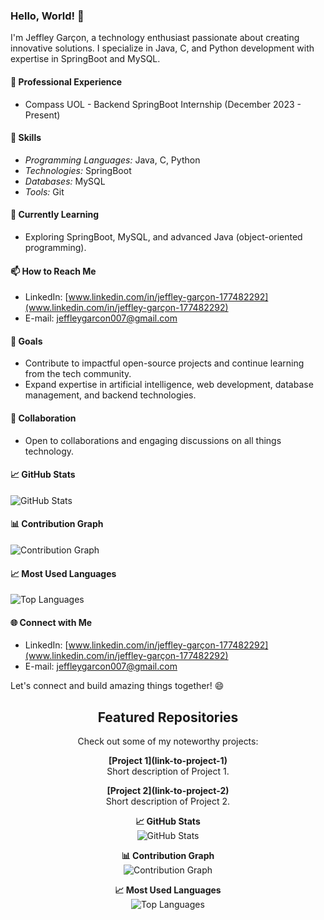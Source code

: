 ### Hello, World! 👋

I'm Jeffley Garçon, a technology enthusiast passionate about creating innovative solutions. I specialize in Java, C, and Python development with expertise in SpringBoot and MySQL.

#### 💼 Professional Experience
- Compass UOL - Backend SpringBoot Internship (December 2023 - Present)

#### 🚀 Skills
- *Programming Languages:* Java, C, Python
- *Technologies:* SpringBoot
- *Databases:* MySQL
- *Tools:* Git

#### 🌱 Currently Learning
- Exploring SpringBoot, MySQL, and advanced Java (object-oriented programming).

#### 📫 How to Reach Me
- LinkedIn: [www.linkedin.com/in/jeffley-garçon-177482292](www.linkedin.com/in/jeffley-garçon-177482292)
- E-mail: jeffleygarcon007@gmail.com

#### 🎯 Goals
- Contribute to impactful open-source projects and continue learning from the tech community.
- Expand expertise in artificial intelligence, web development, database management, and backend technologies.

#### 🤝 Collaboration
- Open to collaborations and engaging discussions on all things technology.


#### 📈 GitHub Stats
![GitHub Stats](https://github-readme-stats.vercel.app/api?username=Jeffleyg&show_icons=true&count_private=true&hide=contribs&theme=graywhite)

#### 📊 Contribution Graph
![Contribution Graph](https://github-readme-streak-stats.herokuapp.com/?user=Jeffleyg&theme=default)

#### 📈 Most Used Languages
![Top Languages](https://github-readme-stats.vercel.app/api/top-langs/?username=Jeffleyg&layout=compact&theme=graywhite)

#### 🌐 Connect with Me
- LinkedIn: [www.linkedin.com/in/jeffley-garçon-177482292](www.linkedin.com/in/jeffley-garçon-177482292)
- E-mail: jeffleygarcon007@gmail.com

Let's connect and build amazing things together! 😄
<!-- Repositories -->
<h2 align="center">Featured Repositories</h2>

<p align="center">
  Check out some of my noteworthy projects:
</p>

<!-- Project 1 -->
<p align="center">
  <b>[Project 1](link-to-project-1)</b><br>
  Short description of Project 1.
</p>

<!-- Project 2 -->
<p align="center">
  <b>[Project 2](link-to-project-2)</b><br>
  Short description of Project 2.
</p>

<!-- ... Add more projects as needed -->

<!-- GitHub Stats -->
<p align="center">
  <b>📈 GitHub Stats</b><br>
  <img src="https://github-readme-stats.vercel.app/api?username=Jeffleyg&show_icons=true&count_private=true&hide=contribs&theme=graywhite" alt="GitHub Stats">
</p>

<!-- Contribution Graph -->
<p align="center">
  <b>📊 Contribution Graph</b><br>
  <img src="https://github-readme-streak-stats.herokuapp.com/?user=Jeffleyg&theme=default" alt="Contribution Graph">
</p>

<!-- Most Used Languages -->
<p align="center">
  <b>📈 Most Used Languages</b><br>
  <img src="https://github-readme-stats.vercel.app/api/top-langs/?username=Jeffleyg&layout=compact&theme=graywhite" alt="Top Languages">
</p>
